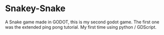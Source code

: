 # Snakey-Snake
A Snake game made in GODOT, this is my second godot game. The first one was the extended ping pong tutorial. My first time using python / GDScript.

